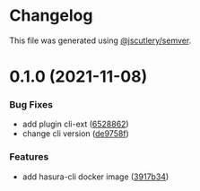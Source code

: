 # Changelog

This file was generated using [@jscutlery/semver](https://github.com/jscutlery/semver).

# 0.1.0 (2021-11-08)


### Bug Fixes

* add plugin cli-ext ([6528862](https://github.com/platyplus/platydev/commit/6528862bc00c614033ef8f253b55763c6b153bda))
* change cli version ([de9758f](https://github.com/platyplus/platydev/commit/de9758f7cdaa85c14328fbeff6415b8aed36589c))


### Features

* add hasura-cli docker image ([3917b34](https://github.com/platyplus/platydev/commit/3917b34648970bffe6a899613a8cc55527ae78aa))
